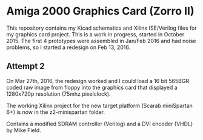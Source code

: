 # Amiga 2000 Graphics Card (Zorro II)

This repository contains my Kicad schematics and Xilinx ISE/Verilog files for my graphics card project. This is a work in progress, started in October 2015. The first 4 prototypes were assembled in Jan/Feb 2016 and had noise problems, so I started a redesign on Feb 13, 2016.

## Attempt 2

On Mar 27th, 2016, the redesign worked and I could load a 16 bit 565BGR coded raw image from floppy into the graphics card that displayed a 1280x720p resolution (75mhz pixelclock).

The working Xilinx project for the new target platform (Scarab miniSpartan 6+) is now in the z2-minispartan folder.

Contains a modified SDRAM controller (Verilog) and a DVI encoder (VHDL) by Mike Field.

